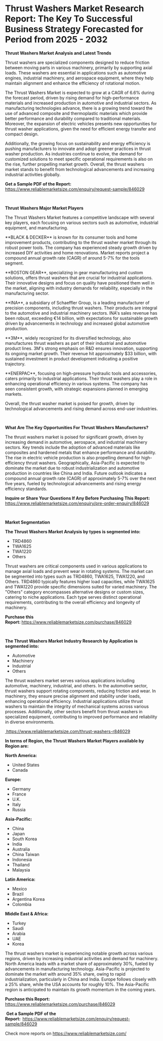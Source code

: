 <p><h1>Thrust Washers Market Research Report: The Key To Successful Business Strategy Forecasted for Period from 2025 - 2032</h1></p><p><strong>Thrust Washers Market Analysis and Latest Trends</strong></p>
<p><p>Thrust washers are specialized components designed to reduce friction between moving parts in various machinery, primarily by supporting axial loads. These washers are essential in applications such as automotive engines, industrial machinery, and aerospace equipment, where they help maintain alignment and enhance the efficiency of rotational motion. </p><p>The Thrust Washers Market is expected to grow at a CAGR of 6.6% during the forecast period, driven by rising demand for high-performance materials and increased production in automotive and industrial sectors. As manufacturing technologies advance, there is a growing trend toward the use of advanced composite and thermoplastic materials which provide better performance and durability compared to traditional materials. Moreover, the expansion of electric vehicles presents new opportunities for thrust washer applications, given the need for efficient energy transfer and compact design. </p><p>Additionally, the growing focus on sustainability and energy efficiency is pushing manufacturers to innovate and adopt greener practices in thrust washer production. As industries continue to evolve, the demand for customized solutions to meet specific operational requirements is also on the rise, further propelling market growth. Overall, the thrust washers market stands to benefit from technological advancements and increasing industrial activities globally.</p></p>
<p><strong>Get a Sample PDF of the Report:&nbsp;</strong> <a href="https://www.reliablemarketsize.com/enquiry/request-sample/846029?utm_campaign=2575&utm_medium=2&utm_source=Github&utm_content=ia&utm_term=20022025&utm_id=thrust-washers">https://www.reliablemarketsize.com/enquiry/request-sample/846029</a></p>
<p>&nbsp;</p>
<p><strong>Thrust Washers Major Market Players</strong></p>
<p><p>The Thrust Washers Market features a competitive landscape with several key players, each focusing on various sectors such as automotive, industrial equipment, and manufacturing.</p><p>**BLACK & DECKER** is known for its consumer tools and home improvement products, contributing to the thrust washer market through its robust power tools. The company has experienced steady growth driven by increased DIY activities and home renovations. Market reports project a compound annual growth rate (CAGR) of around 5-7% for the tools segment.</p><p>**BOSTON GEAR**, specializing in gear manufacturing and custom solutions, offers thrust washers that are crucial for industrial applications. Their innovative designs and focus on quality have positioned them well in the market, aligning with industry demands for reliability, especially in the manufacturing sector.</p><p>**INA**, a subsidiary of Schaeffler Group, is a leading manufacturer of precision components, including thrust washers. Their products are integral to the automotive and industrial machinery sectors. INA's sales revenue has been robust, exceeding €14 billion, with expectations for sustainable growth driven by advancements in technology and increased global automotive production.</p><p>**3M**, widely recognized for its diversified technology, also manufactures thrust washers as part of their industrial and automotive product lines. 3M's strong emphasis on R&D ensures innovation, supporting its ongoing market growth. Their revenue hit approximately $33 billion, with sustained investment in product development indicating a positive trajectory.</p><p>**ENERPAC**, focusing on high-pressure hydraulic tools and accessories, caters primarily to industrial applications. Their thrust washers play a role in enhancing operational efficiency in various systems. The company has seen consistent growth, with strategic expansions planned in emerging markets.</p><p>Overall, the thrust washer market is poised for growth, driven by technological advancements and rising demand across end-user industries.</p></p>
<p>&nbsp;</p>
<p><strong>What Are The Key Opportunities For Thrust Washers Manufacturers?</strong></p>
<p><p>The thrust washers market is poised for significant growth, driven by increasing demand in automotive, aerospace, and industrial machinery sectors. Key trends include the adoption of advanced materials like composites and hardened metals that enhance performance and durability. The rise in electric vehicle production is also propelling demand for high-efficiency thrust washers. Geographically, Asia-Pacific is expected to dominate the market due to robust industrialization and automotive production in countries like China and India. Future outlook indicates a compound annual growth rate (CAGR) of approximately 5-7% over the next five years, fueled by technological advancements and rising energy efficiency standards.</p></p>
<p><strong>Inquire or Share Your Questions If Any Before Purchasing This Report:</strong> <a href="https://www.reliablemarketsize.com/enquiry/pre-order-enquiry/846029?utm_campaign=2575&utm_medium=2&utm_source=Github&utm_content=ia&utm_term=20022025&utm_id=thrust-washers">https://www.reliablemarketsize.com/enquiry/pre-order-enquiry/846029</a></p>
<p>&nbsp;</p>
<p><strong>Market Segmentation</strong></p>
<p><strong>The Thrust Washers Market Analysis by types is segmented into:</strong></p>
<p><ul><li>TRD4860</li><li>TWA1625</li><li>TWA1220</li><li>Others</li></ul></p>
<p><p>Thrust washers are critical components used in various applications to manage axial loads and prevent wear in rotating systems. The market can be segmented into types such as TRD4860, TWA1625, TWA1220, and Others. TRD4860 typically features higher load capacities, while TWA1625 and TWA1220 provide specific dimensions suited for varied machinery. The "Others" category encompasses alternative designs or custom sizes, catering to niche applications. Each type serves distinct operational requirements, contributing to the overall efficiency and longevity of machinery.</p></p>
<p><strong>Purchase this Report:&nbsp;</strong><a href="https://www.reliablemarketsize.com/purchase/846029?utm_campaign=2575&utm_medium=2&utm_source=Github&utm_content=ia&utm_term=20022025&utm_id=thrust-washers">https://www.reliablemarketsize.com/purchase/846029</a></p>
<p>&nbsp;</p>
<p><strong>The Thrust Washers Market Industry Research by Application is segmented into:</strong></p>
<p><ul><li>Automotive</li><li>Machinery</li><li>Industrial</li><li>Others</li></ul></p>
<p><p>The thrust washers market serves various applications including automotive, machinery, industrial, and others. In the automotive sector, thrust washers support rotating components, reducing friction and wear. In machinery, they ensure precise alignment and stability under loads, enhancing operational efficiency. Industrial applications utilize thrust washers to maintain the integrity of mechanical systems across various processes. Additionally, other sectors benefit from thrust washers in specialized equipment, contributing to improved performance and reliability in diverse environments.</p></p>
<p><a href="https://www.reliablemarketsize.com/thrust-washers-r846029?utm_campaign=2575&utm_medium=2&utm_source=Github&utm_content=ia&utm_term=20022025&utm_id=thrust-washers">&nbsp;https://www.reliablemarketsize.com/thrust-washers-r846029</a></p>
<p><strong>In terms of Region, the Thrust Washers Market Players available by Region are:</strong></p>
<p>
    <p> <strong> North America: </strong>
        <ul>
            <li>United States</li>
            <li>Canada</li>
        </ul>
        </p> 
    <p> <strong> Europe: </strong>
        <ul>
            <li>Germany</li>
            <li>France</li>
            <li>U.K.</li>
            <li>Italy</li>
            <li>Russia</li>
        </ul>
        </p> 
    <p> <strong> Asia-Pacific: </strong>
        <ul>
            <li>China</li>
            <li>Japan</li>
            <li>South Korea</li>
            <li>India</li>
            <li>Australia</li>
            <li>China Taiwan</li>
            <li>Indonesia</li>
            <li>Thailand</li>
            <li>Malaysia</li>
        </ul>
        </p> 
    <p> <strong> Latin America: </strong>
        <ul>
            <li>Mexico</li>
            <li>Brazil</li>
            <li>Argentina Korea</li>
            <li>Colombia</li>
        </ul>
        </p> 
    <p> <strong> Middle East & Africa: </strong>
        <ul>
            <li>Turkey</li>
            <li>Saudi</li>
            <li>Arabia</li>
            <li>UAE</li>
            <li>Korea</li>
        </ul>
    </p>
    </p>
<p><p>The thrust washers market is experiencing notable growth across various regions, driven by increasing industrial activities and demand for machinery. North America leads with a market share of approximately 30%, fueled by advancements in manufacturing technology. Asia-Pacific is projected to dominate the market with around 35% share, owing to rapid industrialization, particularly in China and India. Europe follows closely with a 25% share, while the USA accounts for roughly 10%. The Asia-Pacific region is anticipated to maintain its growth momentum in the coming years.</p></p>
<p><strong>Purchase this Report: </strong><a href="https://www.reliablemarketsize.com/purchase/846029?utm_campaign=2575&utm_medium=2&utm_source=Github&utm_content=ia&utm_term=20022025&utm_id=thrust-washers">https://www.reliablemarketsize.com/purchase/846029</a></p>
<p>&nbsp;<strong>Get a Sample PDF of the Report:&nbsp;&nbsp;</strong><a href="https://www.reliablemarketsize.com/enquiry/request-sample/846029?utm_campaign=2575&utm_medium=2&utm_source=Github&utm_content=ia&utm_term=20022025&utm_id=thrust-washers">https://www.reliablemarketsize.com/enquiry/request-sample/846029</a></p>
<p><strong></strong></p>
<p>Check more reports on <a href="https://www.reliablemarketsize.com/?utm_campaign=2575&utm_medium=2&utm_source=Github&utm_content=ia&utm_term=20022025&utm_id=thrust-washers">https://www.reliablemarketsize.com/</a></p>